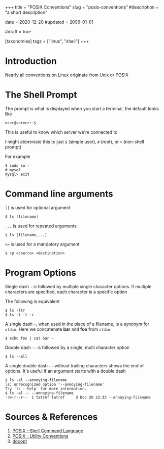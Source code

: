 +++
title = "POSIX Conventions"
slug = "posix-conventions"
#description = "a short description"

date = 2020-12-20
#updated = 2099-01-01

#draft = true

[taxonomies]
tags = ["linux", "shell"]
+++


# Introduction
Nearly all conventions on Linux originate from Unix or POSIX


# The Shell Prompt
The prompt is what is displayed when you start a terminal, the default looks like
```shell-session
user@server:~$
```

This is useful to know which server we're connected to

I might abbreviate this to just `$` (simple user), `#` (root), or `>` (non-shell prompt)

For example
```shell-session
$ sudo su - 
# mysql
mysql> exit
```


# Command line arguments
`[]` is used for optional argument
```shell-session
$ ls [filename]
```

`...` is used for repeated arguments
```shell-session
$ ls [filename,...]
```

`<>` is used for a mandatory argument
```shell-session
$ cp <source> <destination>
```


# Program Options
Single dash `-` is followed by multiple single character options. If multiple characters are specified, each character is a specific option

The following is equivalent
```shell-session
$ ls -ltr
$ ls -l -t -r
```

A single dash `-`, when used in the place of a filename, is a synonym for `stdin`. Here we concatenate **bar** and **foo** from `stdin`
```shell-session
$ echo foo | cat bar -
```

Double dash `--` is followed by a single, multi character option
```shell-session
$ ls --all
```

A single double dash `--` without trailing characters shows the end of options. It's useful if an argument starts with a double dash
```shell-session
$ ls -al --annoying-filename
ls: unrecognized option '--annoying-filename'
Try 'ls --help' for more information.
$ ls -al -- --annoying-filename
-rw-r--r--  1 tatref tatref     0 Dec 20 22:33 --annoying-filename
```


# Sources & References
1. [POSIX - Shell Command Language](https://pubs.opengroup.org/onlinepubs/9699919799/xrat/V4_xcu_chap02.html)
1. [POSIX - Utility Conventions](https://pubs.opengroup.org/onlinepubs/9699919799/basedefs/V1_chap12.html)
1. [docopt](http://docopt.org/)